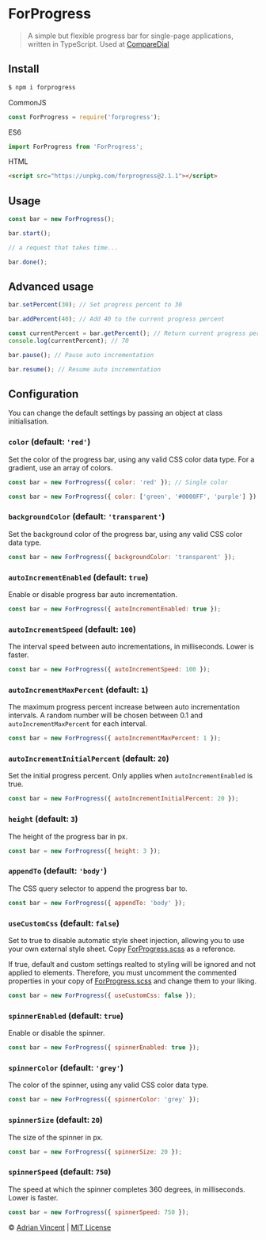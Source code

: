 # ForProgress

> A simple but flexible progress bar for single-page applications, written in TypeScript. Used at [CompareDial](https://www.comparedial.com/)

## Install

```bash
$ npm i forprogress
```
CommonJS
```javascript
const ForProgress = require('forprogress');
```

ES6
```javascript
import ForProgress from 'ForProgress';
```

HTML
```html
<script src="https://unpkg.com/forprogress@2.1.1"></script>
```

## Usage
```javascript
const bar = new ForProgress();

bar.start();

// a request that takes time...

bar.done();
```

## Advanced usage

```javascript
bar.setPercent(30); // Set progress percent to 30
```

```javascript
bar.addPercent(40); // Add 40 to the current progress percent
```

```javascript
const currentPercent = bar.getPercent(); // Return current progress percent
console.log(currentPercent); // 70
```

```javascript
bar.pause(); // Pause auto incrementation
```

```javascript
bar.resume(); // Resume auto incrementation
```

## Configuration
You can change the default settings by passing an object at class initialisation.


### `color` (default: `'red'`)

Set the color of the progress bar, using any valid CSS color data type. For a gradient, use an array of colors. 
```javascript
const bar = new ForProgress({ color: 'red' }); // Single color

const bar = new ForProgress({ color: ['green', '#0000FF', 'purple'] }); // Gradient
```

### `backgroundColor` (default: `'transparent'`)

Set the background color of the progress bar, using any valid CSS color data type. 
```javascript
const bar = new ForProgress({ backgroundColor: 'transparent' });
```

### `autoIncrementEnabled` (default: `true`)

Enable or disable progress bar auto incrementation.
```javascript
const bar = new ForProgress({ autoIncrementEnabled: true });
```

### `autoIncrementSpeed` (default: `100`)

The interval speed between auto incrementations, in milliseconds. Lower is faster.
```javascript
const bar = new ForProgress({ autoIncrementSpeed: 100 });
```

### `autoIncrementMaxPercent` (default: `1`)

The maximum progress percent increase between auto incrementation intervals. A random number will be chosen between 0.1 and `autoIncrementMaxPercent` for each interval.
```javascript
const bar = new ForProgress({ autoIncrementMaxPercent: 1 });
```

### `autoIncrementInitialPercent` (default: `20`)

Set the initial progress percent. Only applies when `autoIncrementEnabled` is true.
```javascript
const bar = new ForProgress({ autoIncrementInitialPercent: 20 });
```

### `height` (default: `3`)

The height of the progress bar in px.
```javascript
const bar = new ForProgress({ height: 3 });
```

### `appendTo` (default: `'body'`)

The CSS query selector to append the progress bar to.
```javascript
const bar = new ForProgress({ appendTo: 'body' });
```

### `useCustomCss` (default: `false`)

Set to true to disable automatic style sheet injection, allowing you to use your own external style sheet. Copy [ForProgress.scss](./src/ForProgress.scss) as a reference.

If true, default and custom settings realted to styling will be ignored and not applied to elements. Therefore, you must uncomment the commented properties in your copy of [ForProgress.scss](./src/ForProgress.scss) and change them to your liking.

```javascript
const bar = new ForProgress({ useCustomCss: false });
```

### `spinnerEnabled` (default: `true`)

Enable or disable the spinner.
```javascript
const bar = new ForProgress({ spinnerEnabled: true });
```

### `spinnerColor` (default: `'grey'`)

The color of the spinner, using any valid CSS color data type.
```javascript
const bar = new ForProgress({ spinnerColor: 'grey' });
```

### `spinnerSize` (default: `20`)

The size of the spinner in px.
```javascript
const bar = new ForProgress({ spinnerSize: 20 });
```

### `spinnerSpeed` (default: `750`)

The speed at which the spinner completes 360 degrees, in milliseconds. Lower is faster.
```javascript
const bar = new ForProgress({ spinnerSpeed: 750 });
```

© [Adrian Vincent](https://twitter.com/adrianvincent) | [MIT License](LICENSE.md)
